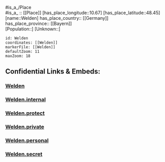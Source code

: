 ﻿---
location: [48.45,10.67] 
mapzoom: [7,12] 
mapmarker: city 
type: City
tags:
- geo/City


SpocWebEntityId: 35526
isDeleted: false
confidential: public

---
#is_a_/Place  
#is_a_ :: [[Place]] 
[has_place_longitude::10.67] 
[has_place_latitude::48.45] 
[name::Welden] 
has_place_country:: [[Germany]]  
has_place_province:: [[Bayern]]  
[Population::] 
[Unknown::] 


```leaflet
id: Welden
coordinates: [[Welden]] 
markerFile: [[Welden]] 
defaultZoom: 11 
maxZoom: 18
```


## Confidential Links & Embeds: 

### [Welden](/_public/Earth/Continent/Europe/Europe~Central/Germany/Germany~West/Bayern/counties~Bayern/Augsburg/cities~Augsburg/Welden.md) 

### [Welden.internal](/_internal/Earth/Continent/Europe/Europe~Central/Germany/Germany~West/Bayern/counties~Bayern/Augsburg/cities~Augsburg/Welden.internal.md) 

### [Welden.protect](/_protect/Earth/Continent/Europe/Europe~Central/Germany/Germany~West/Bayern/counties~Bayern/Augsburg/cities~Augsburg/Welden.protect.md) 

### [Welden.private](/_private/Earth/Continent/Europe/Europe~Central/Germany/Germany~West/Bayern/counties~Bayern/Augsburg/cities~Augsburg/Welden.private.md) 

### [Welden.personal](/_personal/Earth/Continent/Europe/Europe~Central/Germany/Germany~West/Bayern/counties~Bayern/Augsburg/cities~Augsburg/Welden.personal.md) 

### [Welden.secret](/_secret/Earth/Continent/Europe/Europe~Central/Germany/Germany~West/Bayern/counties~Bayern/Augsburg/cities~Augsburg/Welden.secret.md) 
